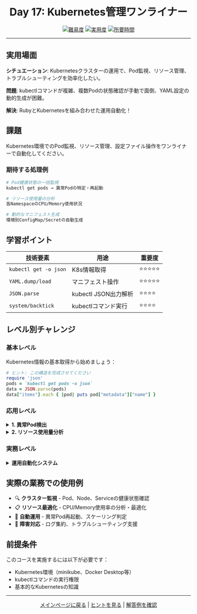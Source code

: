 <div align="center">

# Day 17: Kubernetes管理ワンライナー

[![難易度](https://img.shields.io/badge/難易度-上級-red?style=flat-square)](#)
[![実用度](https://img.shields.io/badge/実用度-⭐⭐⭐⭐⭐-yellow?style=flat-square)](#)
[![所要時間](https://img.shields.io/badge/所要時間-45分-blue?style=flat-square)](#)

</div>

---

## 実用場面

**シチュエーション**: Kubernetesクラスターの運用で、Pod監視、リソース管理、トラブルシューティングを効率化したい。

**問題**: kubectlコマンドが複雑、複数Podの状態確認が手動で面倒、YAML設定の動的生成が困難。

**解決**: RubyとKubernetesを組み合わせた運用自動化！

## 課題

Kubernetes環境でのPod監視、リソース管理、設定ファイル操作をワンライナーで自動化してください。

### 期待する処理例
```bash
# Pod健康状態の一括監視
kubectl get pods → 異常Podの特定・再起動

# リソース使用量の分析
各NamespaceのCPU/Memory使用状況

# 動的なマニフェスト生成
環境別ConfigMap/Secretの自動生成
```

## 学習ポイント

| 技術要素 | 用途 | 重要度 |
|----------|------|--------|
| `kubectl get -o json` | K8s情報取得 | ⭐⭐⭐⭐⭐ |
| `YAML.dump/load` | マニフェスト操作 | ⭐⭐⭐⭐⭐ |
| `JSON.parse` | kubectl JSON出力解析 | ⭐⭐⭐⭐ |
| `system/backtick` | kubectlコマンド実行 | ⭐⭐⭐⭐ |

## レベル別チャレンジ

### 基本レベル
Kubernetes情報の基本取得から始めましょう：

```ruby
# ヒント: この構造を完成させてください
require 'json'
pods = `kubectl get pods -o json`
data = JSON.parse(pods)
data["items"].each { |pod| puts pod["metadata"]["name"] }
```

### 応用レベル

<details>
<summary><strong>1. 異常Pod検出</strong></summary>

```ruby
# Running以外のPodを特定
require 'json'
pods = JSON.parse(`kubectl get pods -o json`)
abnormal = pods["items"].select { |pod| pod["status"]["phase"] != "Running" }
```

</details>

<details>
<summary><strong>2. リソース使用量分析</strong></summary>

```ruby
# Namespace別のPod数とリソース要求
namespaces = `kubectl get namespaces -o name`.lines.map(&:strip)
namespaces.each do |ns|
  pod_count = `kubectl get pods -n #{ns} --no-headers | wc -l`.to_i
  puts "#{ns}: #{pod_count} pods"
end
```

</details>

### 実務レベル

<details>
<summary><strong>運用自動化システム</strong></summary>

クラスター全体の健康監視、自動スケーリング判定、アラート通知を統合したシステムを1行で実装。

</details>

## 実際の業務での使用例

- 🔍 **クラスター監視** - Pod、Node、Serviceの健康状態確認
- 📋 **リソース最適化** - CPU/Memory使用率の分析・最適化
- 🔄 **自動運用** - 異常Pod再起動、スケーリング判定
- 🚨 **障害対応** - ログ集約、トラブルシューティング支援

## 前提条件

このコースを実施するには以下が必要です：

- Kubernetes環境（minikube、Docker Desktop等）
- kubectlコマンドの実行権限
- 基本的なKubernetesの知識

---

<div align="center">

[メインページに戻る](../../../README.md) | [ヒントを見る](hints.md) | [解答例を確認](solution.rb)

</div>